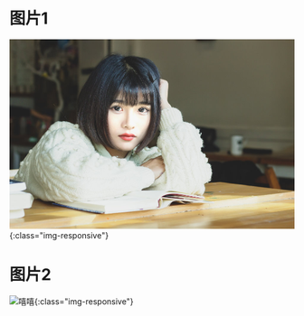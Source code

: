 # 图片1
![哈哈](/assets/img/124.jpg){:class="img-responsive"}

# 图片2
![嘻嘻](https://photo.tuchong.com/443539/ft640/16466819.jpg){:class="img-responsive"}
